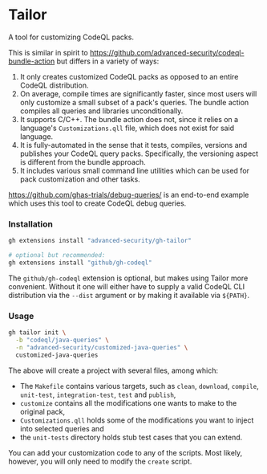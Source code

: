 # Tailor #

A tool for customizing CodeQL packs.

This is similar in spirit to https://github.com/advanced-security/codeql-bundle-action but differs in a variety of ways:

1. It only creates customized CodeQL packs as opposed to an entire CodeQL distribution.
2. On average, compile times are significantly faster, since most users will only customize a small subset of a pack's queries. The bundle action compiles all queries and libraries unconditionally.
3. It supports C/C++. The bundle action does not, since it relies on a language's `Customizations.qll` file, which does not exist for said language.
4. It is fully-automated in the sense that it tests, compiles, versions and publishes your CodeQL query packs. Specifically, the versioning aspect is different from the bundle approach.
5. It includes various small command line utilities which can be used for pack customization and other tasks.

https://github.com/ghas-trials/debug-queries/ is an end-to-end example which uses this tool to create CodeQL debug queries.

### Installation ###

```sh
gh extensions install "advanced-security/gh-tailor"

# optional but recommended:
gh extensions install "github/gh-codeql"
```

The `github/gh-codeql` extension is optional, but makes using Tailor more convenient. Without it one will either have to supply a valid CodeQL CLI distribution via the `--dist` argument or by making it available via `${PATH}`.

### Usage ###

```sh
gh tailor init \
  -b "codeql/java-queries" \
  -n "advanced-security/customized-java-queries" \
  customized-java-queries
```

The above will create a project with several files, among which:
* The `Makefile` contains various targets, such as `clean`, `download`, `compile`, `unit-test`, `integration-test`, `test` and `publish`,
* `customize` contains all the modifications one wants to make to the original pack,
* `Customizations.qll` holds some of the modifications you want to inject into selected queries and
* the `unit-tests` directory holds stub test cases that you can extend.

You can add your customization code to any of the scripts. Most likely, however, you will only need to modify the `create` script.

